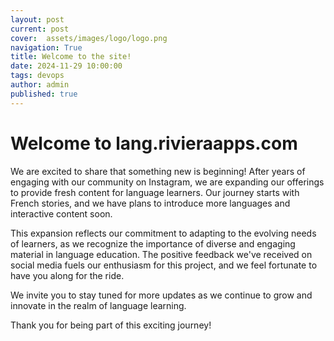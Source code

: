 ```yaml
---
layout: post
current: post
cover:  assets/images/logo/logo.png
navigation: True
title: Welcome to the site!
date: 2024-11-29 10:00:00
tags: devops
author: admin
published: true
---
```


# Welcome to lang.rivieraapps.com

We are excited to share that something new is beginning! After years of engaging with our community on Instagram, we are expanding our offerings to provide fresh content for language learners. Our journey starts with French stories, and we have plans to introduce more languages and interactive content soon. 

This expansion reflects our commitment to adapting to the evolving needs of learners, as we recognize the importance of diverse and engaging material in language education. The positive feedback we've received on social media fuels our enthusiasm for this project, and we feel fortunate to have you along for the ride. 

We invite you to stay tuned for more updates as we continue to grow and innovate in the realm of language learning. 

Thank you for being part of this exciting journey!
